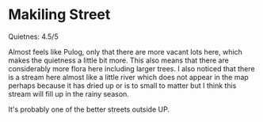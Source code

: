 # Makiling Street

Quietnes: 4.5/5

Almost feels like Pulog, only that there are more vacant lots here, which makes the quietness a little bit more. This also means that there are considerably more flora here including larger trees. I also noticed that there is a stream here almost like a little river which does not appear in the map perhaps because it has dried up or is to small to matter but I think this stream will fill up in the rainy season.

It's probably one of the better streets outside UP.

